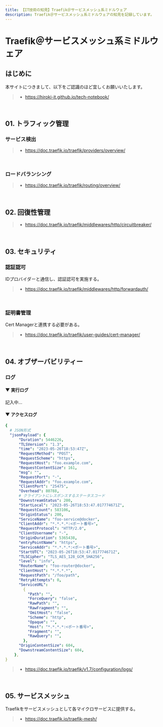 ```yaml
---
title: 【IT技術の知見】Traefik＠サービスメッシュ系ミドルウェア
description: Traefik＠サービスメッシュ系ミドルウェアの知見を記録しています。
---
```


# Traefik＠サービスメッシュ系ミドルウェア

## はじめに

本サイトにつきまして、以下をご認識のほど宜しくお願いいたします。

> - https://hiroki-it.github.io/tech-notebook/

<br>

## 01. トラフィック管理

### サービス検出

> - https://doc.traefik.io/traefik/providers/overview/

<br>

### ロードバランシング

> - https://doc.traefik.io/traefik/routing/overview/

<br>

## 02. 回復性管理

> - https://doc.traefik.io/traefik/middlewares/http/circuitbreaker/

<br>

## 03. セキュリティ

### 認証認可

IDプロバイダーと通信し、認証認可を実施する。

> - https://doc.traefik.io/traefik/middlewares/http/forwardauth/

<br>

### 証明書管理

Cert Managerと連携する必要がある。

> - https://doc.traefik.io/traefik/user-guides/cert-manager/

<br>

## 04. オブザーバビリティー

### ログ

#### ▼ 実行ログ

記入中...

#### ▼ アクセスログ

```yaml
{
  # JSON形式
  "jsonPayload": {
      "Duration": 5446226,
      "TLSVersion": "1.3",
      "time": "2023-05-26T18:53:47Z",
      "RequestMethod": "POST",
      "RequestScheme": "https",
      "RequestHost": "foo.example.com",
      "RequestContentSize": 161,
      "msg": "",
      "RequestPort": "-",
      "RequestAddr": "foo.example.com",
      "ClientPort": "25475",
      "Overhead": 80788,
      # クライアントにレスポンスするステータスコード
      "DownstreamStatus": 200,
      "StartLocal": "2023-05-26T18:53:47.017774671Z",
      "RequestCount": 583106,
      "OriginStatus": 200,
      "ServiceName": "foo-service@docker",
      "ClientAddr": "*.*.*.*:<ポート番号>",
      "RequestProtocol": "HTTP/2.0",
      "ClientUsername": "-",
      "OriginDuration": 5365438,
      "entryPointName": "https",
      "ServiceAddr": "*.*.*.*:<ポート番号>",
      "StartUTC": "2023-05-26T18:53:47.017774671Z",
      "TLSCipher": "TLS_AES_128_GCM_SHA256",
      "level": "info",
      "RouterName": "foo-router@docker",
      "ClientHost": "*.*.*.*",
      "RequestPath": "/foo/path",
      "RetryAttempts": 0,
      "ServiceURL":
        {
          "Path": "",
          "ForceQuery": "false",
          "RawPath": "",
          "RawFragment": "",
          "OmitHost": "false",
          "Scheme": "http",
          "Opaque": "",
          "Host": "*.*.*.*:<ポート番号>",
          "Fragment": "",
          "RawQuery": "",
        },
      "OriginContentSize": 604,
      "DownstreamContentSize": 604,
    },
}
```

> - https://doc.traefik.io/traefik/v1.7/configuration/logs/

<br>

## 05. サービスメッシュ

Traefikをサービスメッシュとして各マイクロサービスに提供する。

> - https://doc.traefik.io/traefik-mesh/

<br>
